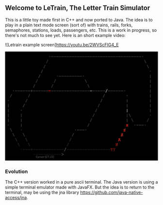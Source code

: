 ## Welcome to LeTrain, The Letter Train Simulator

This is a little toy made first in C++ and now ported to Java. 
The idea is to play in a plain text mode screen (sort of) with trains, rails, forks, semaphores, stations, loads, passengers, etc.
This is a work in progress, so there's not much to see yet.
Here is an short example video:

![Letrain example screen]https://youtu.be/2WVScFIG4_E

![LeTrain example screen](LeTrainExample.png)


### Evolution

The C++ version worked in a pure ascii terminal. The Java version is using a simple terminal emulator made with JavaFX. But the idea is to return to the terminal, may be using the jna library https://github.com/java-native-access/jna.

 

